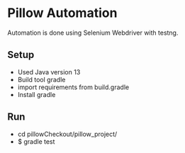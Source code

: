 # Pillow Automation

Automation is done using Selenium Webdriver with testng.

## Setup
 - Used Java version 13
 - Build tool gradle
 - import requirements from build.gradle
 - Install gradle
 
## Run 
- cd pillowCheckout/pillow_project/
- $ gradle test
